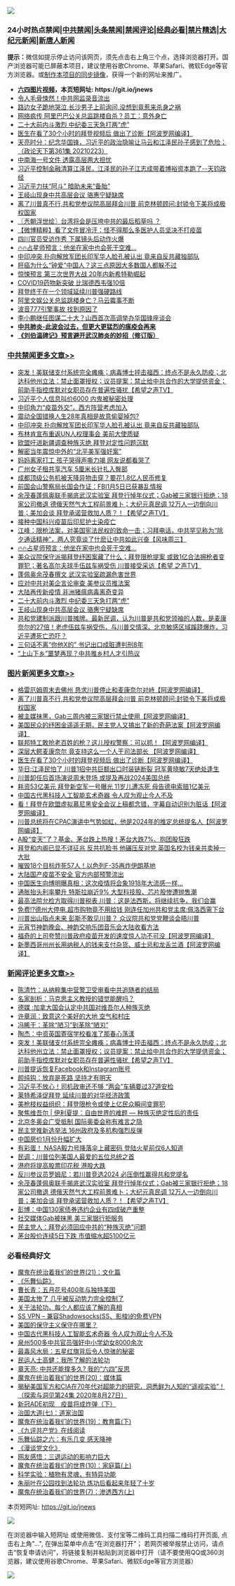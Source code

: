 ![](https://raw.githubusercontent.com/fqnews/bnews/master/64photo/fqnews-qr.jpg)

<div id="tt">
<h3>24小时热点禁闻|<a href="#%E4%B8%AD%E5%85%B1%E7%A6%81%E9%97%BB%E6%9B%B4%E5%A4%9A%E6%96%87%E7%AB%A0">中共禁闻</a>|<a href="#%E5%9B%BE%E7%89%87%E6%96%B0%E9%97%BB%E6%9B%B4%E5%A4%9A%E6%96%87%E7%AB%A0">头条禁闻</a>|<a href="#%E6%96%B0%E9%97%BB%E8%AF%84%E8%AE%BA%E6%9B%B4%E5%A4%9A%E6%96%87%E7%AB%A0">禁闻评论|<a href="#%E5%BF%85%E7%9C%8B%E7%BB%8F%E5%85%B8%E5%A5%BD%E6%96%87">经典必看|<a href="/video.md#%E7%A6%81%E7%89%87%E7%B2%BE%E9%80%89">禁片精选</a>|<a href="https://github.com/fqnews/djy/blob/master/gb/nf1351518.md#1">大纪元新闻</a>|<a href="https://github.com/fqnews/ntdtv/blob/master/gb/prog204.md#1">新唐人新闻</a></h3>
<div><b>提示：</b>微信如提示停止访问该网页，须先点击右上角三个点，选择浏览器打开。国产浏览器可能已屏蔽本项目，建议使用谷歌Chrome、苹果Safari、微软Edge等官方浏览器。或<a href="https://github.com/fqnews/bnews/blob/master/%E5%88%B6%E4%BD%9Cgit%E7%A6%81%E9%97%BB%E9%95%9C%E5%83%8F.md">制作本项目的同步镜像</a>，获得一个新的网址来推广。</div>
<ul>
<li><b><a href="http://d1.bdrive.tk/64.mp4" target="_blank">六四图片视频</a>，本页短网址: https://git.io/jnews</b></li>
<li><a href="/cbnews/20210224/1493034.md">令人毛骨悚然！中共网监录音流出</a></li>
<li><a href="/lifebaike/20210224/1492845.md">路边女子跪地哭泣,长沙男子上前询问,没想到竟惹来杀身之祸</a></li>
<li><a href="/cbnews/20210224/1492946.md">网络疯传 阿里巴巴公关总监跳楼自杀？员工：意外身亡</a></li>
<li><a href="/cbnews/20210224/1493093.md">二十大前内斗激烈 中纪委三天急打两“虎”</a></li>
<li><a href="/topimagenews/20210224/1492835.md">医生在看了30个小时的拜登视频后 做出了诊断【阿波罗网编译】</a></li>
<li><a href="/cbnews/20210224/1492910.md">天亮时分：纪念华国锋，习近平的政治隐喻让马云和江泽民孙子感到了危险；（政论天下第361集 20210223）</a></li>
<li><a href="/cbnews/20210224/1493035.md">中南海一号文件 透露高层两大担忧</a></li>
<li><a href="/bannedvideo/20210224/1493060.md">习近平控制金融清算江泽民，江泽民的孙子江志成带着博裕资本跑了--天钧政经</a></li>
<li><a href="/comments/20210224/1493171.md">习近平力扶“阿斗” 暗助未来“备胎”</a></li>
<li><a href="/cbnews/20210224/1493092.md">王岐山现身中共高层会议 骆惠宁疑缺席</a></li>
<li><a href="/topimagenews/20210224/1493114.md">离了川普真不行,共和党参议院高层拜会川普 前克林顿顾问:封锁令下美将成极权国家</a></li>
<li><a href="/ssgc/20210224/1492877.md">〖兲朝浮世绘〗台湾将会是压垮中共的最后稻草吗 ？</a></li>
<li><a href="/comments/20210224/1492901.md">【微博精粹】看了文件冒冷汗：怪不得那么多医护人员坚决不打疫苗</a></li>
<li><a href="/cnnews/20210224/1492975.md">四川官员受访作秀 下属镜头后动作火爆</a></li>
<li><a href="/comments/20210224/1493179.md">🔥🔥占星师预言：他坐在家中也会死于空难...</a></li>
<li><a href="/cbnews/20210225/1493338.md">中印冲突 扑向解放军团长印军华人脸孔被认出 竟来自反共藏独部队</a></li>
<li><a href="/health/20210224/1493005.md">肝癌为什么“钟爱”中国人？这三点原因大多数国人都躲不过</a></li>
<li><a href="/lifebaike/20210224/1493053.md">惊悚预言 第三次世界大战 20年内新希特勒崛起</a></li>
<li><a href="/headline/20210224/1492932.md">COVID19药物新突破 比瑞德西韦强10倍</a></li>
<li><a href="/cnnews/20210224/1493118.md">拜登终于在一个领域延续川普强硬路线</a></li>
<li><a href="/cnnews/20210224/1493151.md">阿里文娱公关总监跳楼身亡？马云霉事不断</a></li>
<li><a href="/cnnews/20210224/1493119.md">波音777引擎事故 找到原因了</a></li>
<li><a href="/comments/20210224/1492944.md">李小鹏继任图谋二十大？山西首次高调举办华国锋座谈会</a></li>
<li><b><a href="/comments/20200211/1275071.md" target="_blank">中共肺炎-此波会过去，但更大更猛烈的瘟疫会再来</a></b></li>
<li><b><a href="/comments/20200207/1272816.md" target="_blank">《刘伯温碑记》预言避开武汉肺炎的妙招（修订版）</a></b></li>
</ul>
</div>

<div class="catlist">
<h3><a href="/cbnews/" target="_blank">中共禁闻</a><span><a href="/cbnews/" target="_blank" rel="nofollow">更多文章>></a></span></h3>
<ul>
<li><a href="/comments/20210225/1493401.md" target="_blank">突发！美联储支付系统完全瘫痪；病毒博士抨击福西：终点不是永久防疫；北达科他州立法：禁止面罩授权；议员提案：禁止给中共合作的大学提供资金；前助手指控库默对女职员存在普遍性骚扰【希望之声TV】</a></li>
<li><a href="/cbnews/20210225/1493361.md" target="_blank">习近平个人信息叫价6000 内鬼被秘密处理</a></li>
<li><a href="/cbnews/20210225/1493360.md" target="_blank">中印角力“疫苗外交”，西方阵营考虑加入</a></li>
<li><a href="/cbnews/20210225/1493359.md" target="_blank">震动全国错换人生28年真相是故意偷婴掉包?</a></li>
<li><a href="/cbnews/20210225/1493338.md" target="_blank">中印冲突 扑向解放军团长印军华人脸孔被认出 竟来自反共藏独部队</a></li>
<li><a href="/cbnews/20210225/1493337.md" target="_blank">布林肯宣布重返UN人权理事会 美前大使质疑</a></li>
<li><a href="/cbnews/20210225/1493329.md" target="_blank">欧盟吁进新疆调查种族灭绝 拜登对定性问题沉默</a></li>
<li><a href="/cbnews/20210225/1493328.md" target="_blank">解密当年震惊中外的“北平美军强奸案”</a></li>
<li><a href="/cbnews/20210225/1493315.md" target="_blank">妈妈离家打工 孩子哭得声嘶力竭 网友说都看哭了</a></li>
<li><a href="/cbnews/20210225/1493314.md" target="_blank">广州女子租共享汽车 5厘米长针扎入臀部</a></li>
<li><a href="/cbnews/20210225/1493307.md" target="_blank">成都顶级公务机被天降异物击穿？要花1.8亿人民币修复</a></li>
<li><a href="/cbnews/20210225/1493283.md" target="_blank">前国会山警察局长国会作证：FBI1月5日已获暴乱情报</a></li>
<li><a href="/comments/20210225/1493278.md" target="_blank">余茂春蓬佩奥联手揭底武汉实验室 拜登行悼年仪式；Gab被三家银行拒绝；18家公司撤退 德俄天然气大工程前景难卜；大纪元真民调 12万人一边倒向川普；美加会谈 拜登承诺营救加人质？！【希望之声TV】</a></li>
<li><a href="/cbnews/20210225/1493237.md" target="_blank">接种中国科兴疫苗后印尼护士染疫亡</a></li>
<li><a href="/cbnews/20210225/1493228.md" target="_blank">江峰：限枪法案，对美国宪法民权的致命一击；习拜电话，中共罕见称为“除夕通话精神”，两人究竟谈了什麽让中共如此兴奋【风味周三】</a></li>
<li><a href="/comments/20210224/1493179.md" target="_blank">🔥🔥占星师预言：他坐在家中也会死于空难&#8230;</a></li>
<li><a href="/comments/20210224/1493178.md" target="_blank">美众议院保守派揭拜登纾困案藏了什么；拜登限枪提案 或致1亿合法拥枪者变罪犯；著名高尔夫球手伍兹车祸受伤 川普接受采访【希望 之声TV】</a></li>
<li><a href="/cbnews/20210224/1493175.md" target="_blank">蓬佩奥余茂春撰文 武汉实验室疏漏危害世界</a></li>
<li><a href="/cbnews/20210224/1493170.md" target="_blank">应对中共对美企言论审查 美参议员推法案</a></li>
<li><a href="/cbnews/20210224/1493144.md" target="_blank">大陆再传新疫情 非洲猪瘟病毒离奇变异</a></li>
<li><a href="/cbnews/20210224/1493093.md" target="_blank">二十大前内斗激烈 中纪委三天急打两“虎”</a></li>
<li><a href="/cbnews/20210224/1493092.md" target="_blank">王岐山现身中共高层会议 骆惠宁疑缺席</a></li>
<li><a href="/comments/20210224/1493087.md" target="_blank">共和党建制派跟川普摊牌。最新民调，认为川普是共和党领袖的人数，是麦康奈尔的27倍！老虎伍兹车祸受伤，与川普交情深。北京敏感区域蹊跷爆炸，习近平遭死亡恐吓？</a></li>
<li><a href="/cbnews/20210224/1493049.md" target="_blank">三句话不离“你他X的” 书记出口成脏遭判刑8年</a></li>
<li><a href="/cbnews/20210224/1493048.md" target="_blank">“上山下乡”噩梦再现？中共推乡村人才引热议</a></li>

</ul>
</div>
<div class="catlist">
<h3><a href="/topimagenews/" target="_blank">图片新闻</a><span><a href="/topimagenews/" target="_blank" rel="nofollow">更多文章>></a></span></h3>
<ul>
<li><a href="/topimagenews/20210225/1493255.md" target="_blank">格雷厄姆周末去佛州 恳求川普停止和麦康奈尔对峙【阿波罗网编译】</a></li>
<li><a href="/topimagenews/20210224/1493114.md" target="_blank">离了川普真不行,共和党参议院高层拜会川普 前克林顿顾问:封锁令下美将成极权国家</a></li>
<li><a href="/topimagenews/20210224/1493112.md" target="_blank">被主媒抹黑，Gab三周内被三家银行禁止使用【阿波罗网编译】</a></li>
<li><a href="/topimagenews/20210224/1493090.md" target="_blank">美国民众的纾困金遥遥无期，民主党人又搞出了新的奇葩法案【阿波罗网编译】</a></li>
<li><a href="/topimagenews/20210224/1492943.md" target="_blank">联邦特工敢抢老百姓的枪？这儿授权警察：可以抓！【阿波罗网编译】</a></li>
<li><a href="/topimagenews/20210224/1492899.md" target="_blank">深层大鳄麦康奈尔 竟支持这么一个人干司法部长 【阿波罗网编译】</a></li>
<li><a href="/topimagenews/20210224/1492835.md" target="_blank">医生在看了30个小时的拜登视频后 做出了诊断【阿波罗网编译】</a></li>
<li><a href="/topimagenews/20210224/1492754.md" target="_blank">华日:江泽民怕了 川普1招中共巨额出口时装链断裂 冠军黄晓敏7天绝处逢生</a></li>
<li><a href="/topimagenews/20210224/1492703.md" target="_blank">川普卸任后首场演说周末登场 或提及再战2024美国总统</a></li>
<li><a href="/topimagenews/20210224/1492627.md" target="_blank">耗资53亿美元 拜登新空军一号曝光 11岁儿遭冻死 母告德电索赔1亿美元</a></li>
<li><a href="/comments/20210223/1492497.md" target="_blank">中国古代黑科技人工智能玄术奇器 令人叹为观止今人不及</a></li>
<li><a href="/topimagenews/20210223/1492430.md" target="_blank">看！拜登在欧盟虚拟慕尼黑安全会议上稿都念错，字幕自动识别为脏话【阿波罗网编译】</a></li>
<li><a href="/topimagenews/20210223/1492410.md" target="_blank">川普总统将在CPAC演讲中气势如虹，他是2024年的推定总统提名人【阿波罗网编译】</a></li>
<li><a href="/topimagenews/20210223/1492252.md" target="_blank">A股“变天”了？基金、茅台跌上热搜！茅台大跌7%、抱团股狂跌</a></li>
<li><a href="/topimagenews/20210223/1492195.md" target="_blank">拜登和内阁已显不详征兆 反共抗脸书 他碾压反对党 英国名校为钱亲共卖掉一大批</a></li>
<li><a href="/topimagenews/20210223/1492194.md" target="_blank">摧毁18个目标炸死57人！以色列F-35再炸伊朗基地</a></li>
<li><a href="/topimagenews/20210223/1492059.md" target="_blank">大陆国产疫苗不安全 官方内部预警流出</a></li>
<li><a href="/topimagenews/20210223/1492174.md" target="_blank">中国医生向博明曝真相：这次疫情将会象1918年大流感一样&#8230;</a></li>
<li><a href="/topimagenews/20210223/1492091.md" target="_blank">通胀抬头利率攀升 特斯拉崩近9% 大型科技股、芯片股惨遭抛售潮</a></li>
<li><a href="/topimagenews/20210223/1492086.md" target="_blank">最高法院允检方取得川普税表 川普：这是法西斯，将继续抗争，我们会赢</a></li>
<li><a href="/topimagenews/20210223/1492049.md" target="_blank">免费!?德州大停电,超市购物竟不用给钱 刚连任加州共和党主席:佩洛西需下台</a></li>
<li><a href="/topimagenews/20210222/1491848.md" target="_blank">川普出山指点未来 彭斯不敢见川普？ 众议院共和党党鞭谈会晤川普</a></li>
<li><a href="/comments/20210222/1491754.md" target="_blank">元宵节神韵晚会、神韵交响乐团音乐会大陆收看方法</a></li>
<li><a href="/topimagenews/20210222/1491809.md" target="_blank">福奇的上司夸赞川普政府疫苗开发的速度惊人功不可没【阿波罗网编译】</a></li>
<li><a href="/topimagenews/20210222/1491786.md" target="_blank">新墨西哥州州长用纳税人的钱来支付杂货、威士忌和龙舌兰酒【阿波罗网编译】</a></li>

</ul>
</div>
<div class="catlist">
<h3><a href="/comments/" target="_blank">新闻评论</a><span><a href="/comments/" target="_blank" rel="nofollow">更多文章>></a></span></h3>
<ul>
<li><a href="/comments/20210225/1493421.md" target="_blank">陈清竹：从纳粹集中营警卫受审看中共追随者的结局</a></li>
<li><a href="/comments/20210225/1493412.md" target="_blank">名家剖析：马克思主义教授的错觉能醒吗？</a></li>
<li><a href="/comments/20210225/1493411.md" target="_blank">德媒 :加拿大国会认定中共国对维吾尔人种族灭绝</a></li>
<li><a href="/comments/20210225/1493410.md" target="_blank">许章润：致意这个美好的大地 空气和村庄</a></li>
<li><a href="/comments/20210225/1493409.md" target="_blank">冯睎干：革除“陋习”到革除“陋刃”</a></li>
<li><a href="/comments/20210225/1493408.md" target="_blank">陶杰：中资英国寄宿学校看准了那春心荡漾</a></li>
<li><a href="/comments/20210225/1493401.md" target="_blank">突发！美联储支付系统完全瘫痪；病毒博士抨击福西：终点不是永久防疫；北达科他州立法：禁止面罩授权；议员提案：禁止给中共合作的大学提供资金；前助手指控库默对女职员存在普遍性骚扰【希望之声TV】</a></li>
<li><a href="/comments/20210225/1493399.md" target="_blank">川普提诉恢复Facebook和Instagram账号</a></li>
<li><a href="/comments/20210225/1493387.md" target="_blank">颜纯钩：放弃是死路 坚持才有明天</a></li>
<li><a href="/comments/20210225/1493370.md" target="_blank">习近平不放心！司机政审还不够 “两会”车辆要过37道安检</a></li>
<li><a href="/comments/20210225/1493355.md" target="_blank">莱特希泽促拜登 延续川普的对华经济政策</a></li>
<li><a href="/comments/20210225/1493345.md" target="_blank">美枪枝权益组织：拜登限枪令或使上亿民众瞬间变罪犯</a></li>
<li><a href="/comments/20210225/1493341.md" target="_blank">聚焦维吾尔 | 伊利夏提：自由世界的难题 &#8212; 种族灭绝定性后的责任</a></li>
<li><a href="/comments/20210225/1493334.md" target="_blank">北京冬奥会广受抵制 国际奥委会称有难言之隐</a></li>
<li><a href="/comments/20210225/1493323.md" target="_blank">民主党推新选举法 16州政府及多机构强烈反弹</a></li>
<li><a href="/comments/20210225/1493310.md" target="_blank">中国房价1月份升幅扩大</a></li>
<li><a href="/comments/20210225/1493305.md" target="_blank">有彩蛋！ NASA毅力号降落伞上藏密码 登陆火星前仅6人知道</a></li>
<li><a href="/comments/20210225/1493304.md" target="_blank">民调：川普位列美国人最爱的五位总统之首</a></li>
<li><a href="/comments/20210225/1493297.md" target="_blank">港府将提高股票印花税 港股大跌</a></li>
<li><a href="/comments/20210225/1493284.md" target="_blank">反川参议员罗姆尼：若川普竞选2024 必压倒性赢得共和党提名</a></li>
<li><a href="/comments/20210225/1493278.md" target="_blank">余茂春蓬佩奥联手揭底武汉实验室 拜登行悼年仪式；Gab被三家银行拒绝；18家公司撤退 德俄天然气大工程前景难卜；大纪元真民调 12万人一边倒向川普；美加会谈 拜登承诺营救加人质？！【希望之声TV】</a></li>
<li><a href="/comments/20210225/1493275.md" target="_blank">彭博：中国130家债券违约企业有四成破产重整</a></li>
<li><a href="/comments/20210225/1493274.md" target="_blank">社交媒体Gab被抹黑 美三家银行拒服务</a></li>
<li><a href="/comments/20210225/1493273.md" target="_blank">民主党人：拜登必须回应中共的“种族灭绝”问题</a></li>
<li><a href="/comments/20210225/1493272.md" target="_blank">茅台股价连续5日下跌 市值缩水超5100亿元</a></li>

</ul>
</div>

<div class="catlist">
<h3>必看经典好文</h3>
<ul>
<li><a href="/comments/20180802/980476.md" target="_blank">魔鬼在统治着我们的世界(21)：文化篇</a></li>
<li><a href="/comments/20200527/783191.md" target="_blank">《乐舞仙踪》</a></li>
<li><a href="/comments/20200713/1359796.md" target="_blank">曹长青：五月花号400年与独特美国</a></li>
<li><a href="/comments/20200624/1349702.md" target="_blank">美国太惨了 几乎被反动势力完全控制了</a></li>
<li><a href="/topimagenews/20161125/619230.md" target="_blank">关于法轮功，每个人都应该了解的真相</a></li>
<li><a href="/comments/20191231/1250654.md" target="_blank">SS VPN &#8211; 兼容Shadowsocks(SS、影梭)的免费VPN</a></li>
<li><a href="/lifebaike/20200520/1331379.md" target="_blank">美国的保守主义保守在哪里？</a></li>
<li><a href="/comments/20210223/1492497.md" target="_blank">中国古代黑科技人工智能玄术奇器 令人叹为观止今人不及</a></li>
<li><a href="/comments/20200704/783272.md" target="_blank">泉州500多中共官员强奸中小学幼女8000余次</a></li>
<li><a href="/cbnews/20201005/1408304.md" target="_blank">最毒风水局：五星红旗背后令人惊骇的秘密</a></li>
<li><a href="/ccpdope/20200729/1369047.md" target="_blank">民运人士高健：我所了解的法轮功</a></li>
<li><a href="/comments/20200607/1341003.md" target="_blank">章天亮: 中共还能撑多久? 我的“六四”反思</a></li>
<li><a href="/comments/20180725/976787.md" target="_blank">魔鬼在统治着我们的世界(20)：媒体篇</a></li>
<li><a href="/cbnews/20200828/1386804.md" target="_blank">揭秘美国军方和CIA在70年代对超能力的研究，洞悉鲜为人知的“遥视实验”！（探索与洞见第24集 2020年8月27日）</a></li>
<li><a href="/headline/20200908/1392940.md" target="_blank">新冠ADE初现　疫苗将成炸弹（下）</a></li>
<li><a href="/cbnews/20190424/913985.md" target="_blank">治国大道(七)：道家治国</a></li>
<li><a href="/comments/20180716/972458.md" target="_blank">魔鬼在统治着我们的世界(19)：教育篇(下)</a></li>
<li><a href="/bookonline/20131116/201057.md" target="_blank">《九评共产党》在线阅读</a></li>
<li><a href="/tculture/20190101/792146.md" target="_blank">乐舞仙踪之六：有乐几变 感天降神</a></li>
<li><a href="/comments/20200521/783167.md" target="_blank">《漫谈党文化》</a></li>
<li><a href="/cbnews/20200126/1265515.md" target="_blank">网友感悟：三退运动的影响力巨大</a></li>
<li><a href="/topimagenews/20180529/950153.md" target="_blank">魔鬼在统治着我们的世界(10)：家庭篇(上)</a></li>
<li><a href="/comments/20200605/783205.md" target="_blank">科学实验：植物有灵魂，有特异功能</a></li>
<li><a href="/comments/20210216/1488271.md" target="_blank">朱丽叶在公园找到法轮功 炼功后看起来年轻了十岁</a></li>
<li><a href="/topimagenews/20180527/948369.md" target="_blank">魔鬼在统治着我们的世界(7)：渗透西方(上)</a></li>

</ul>
</div>

本页短网址: https://git.io/jnews

![](https://raw.githubusercontent.com/fqnews/bnews/master/64photo/fqnews-qr.jpg)

在浏览器中输入短网址 或使用微信、支付宝等二维码工具扫描二维码打开页面, 点击右上角"...", 在弹出菜单中点击“在浏览器打开”； 若网页被举报禁止访问，请点击“恢复申请访问”，将链接复制并粘贴到浏览器中打开（请不要使用QQ或360浏览器，建议使用谷歌Chrome、苹果Safari、微软Edge等官方浏览器）

![](https://raw.githubusercontent.com/fqnews/bnews/master/64photo/wx.jpg)